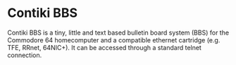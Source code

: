 # Contiki BBS
Contiki BBS is a tiny, little and text based bulletin board system (BBS) for the Commodore 64 homecomputer and a compatible ethernet cartridge (e.g. TFE, RRnet, 64NIC+). It  can be accessed through a standard telnet connection.
